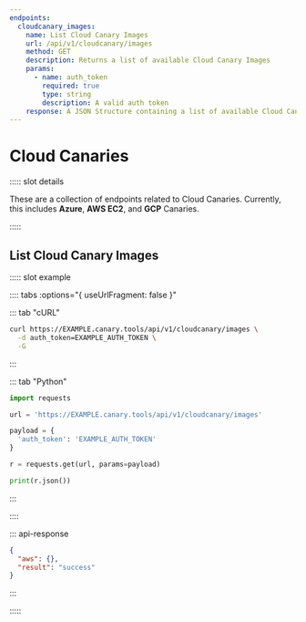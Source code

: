 ```yaml
---
endpoints:
  cloudcanary_images:
    name: List Cloud Canary Images
    url: /api/v1/cloudcanary/images
    method: GET
    description: Returns a list of available Cloud Canary Images
    params:
      - name: auth_token
        required: true
        type: string
        description: A valid auth token
    response: A JSON Structure containing a list of available Cloud Canary images.
---
```


# Cloud Canaries

<APIEndpoints :endpoints="$page.frontmatter.endpoints" :path="$page.regularPath">

::::: slot details

These are a collection of endpoints related to Cloud Canaries. Currently, this includes **Azure**, **AWS EC2**, and **GCP** Canaries.

:::::

</APIEndpoints>

## List Cloud Canary Images

<APIDetails :endpoint="$page.frontmatter.endpoints.cloudcanary_images">

::::: slot example

:::: tabs :options="{ useUrlFragment: false }"

::: tab "cURL"

``` bash
curl https://EXAMPLE.canary.tools/api/v1/cloudcanary/images \
  -d auth_token=EXAMPLE_AUTH_TOKEN \
  -G
```

:::

::: tab "Python"

``` python
import requests

url = 'https://EXAMPLE.canary.tools/api/v1/cloudcanary/images'

payload = {
  'auth_token': 'EXAMPLE_AUTH_TOKEN'
}

r = requests.get(url, params=payload)

print(r.json())
```

:::

::::


::: api-response
```json
{
  "aws": {},
  "result": "success"
}
```
:::

:::::

</APIDetails>

